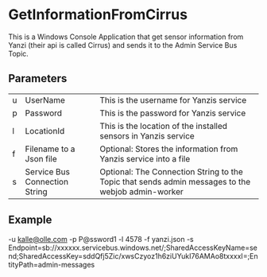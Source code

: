 # GetInformationFromCirrus
This is a Windows Console Application that get sensor information from Yanzi (their api is called Cirrus) and sends it to the Admin Service Bus Topic. 

## Parameters
<table>
    <tr>
        <td>u</td>
        <td>UserName</td>
        <td>This is the username for Yanzis service</td>
    </tr>
    <tr>
        <td>p</td>
        <td>Password</td>
        <td>This is the password for Yanzis service</td>
    </tr>
    <tr>
        <td>l</td>
        <td>LocationId</td>
        <td>This is the location of the installed sensors in Yanzis service</td>
    </tr>
    <tr>
        <td>f</td>
        <td>Filename to a Json file</td>
        <td>Optional: Stores the information from Yanzis service into a file</td>
    </tr>
    <tr>
        <td>s</td>
        <td>Service Bus Connection String</td>
        <td>Optional: The Connection String to the Topic that sends admin
        messages to the webjob admin-worker</td>
    </tr>
</table>

## Example

-u kalle@olle.com 
-p P@ssword1 
-l 4578 
-f yanzi.json 
-s Endpoint=sb://xxxxxx.servicebus.windows.net/;SharedAccessKeyName=send;SharedAccessKey=sddQfj5Zic/xwsCzyoz1h6ziUYukI76AMAo8txxxxI=;EntityPath=admin-messages